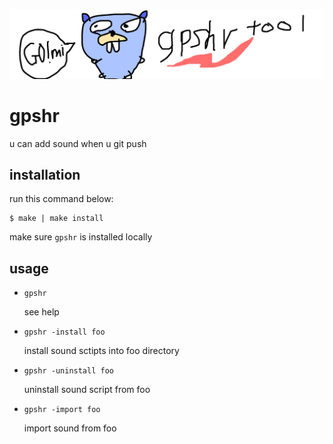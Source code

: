 ![README LOGO](_img/bak.png)

# gpshr
u can add sound when u git push

## installation

run this command below:
```
$ make | make install
```
make sure ``` gpshr ``` is installed locally
## usage

- ```gpshr``` 

    see help

- ```gpshr -install foo``` 

    install sound sctipts into foo directory

- ```gpshr -uninstall foo``` 

    uninstall sound script from foo

- ```gpshr -import foo``` 

    import sound from foo